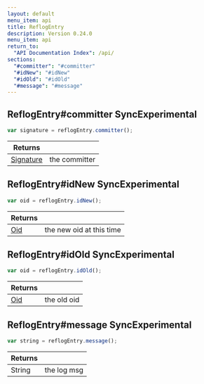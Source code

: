 ```yaml
---
layout: default
menu_item: api
title: ReflogEntry
description: Version 0.24.0
menu_item: api
return_to:
  "API Documentation Index": /api/
sections:
  "#committer": "#committer"
  "#idNew": "#idNew"
  "#idOld": "#idOld"
  "#message": "#message"
---
```


## <a name="committer"></a><span>ReflogEntry#</span>committer <span class="tags"><span class="sync">Sync</span><span class="experimental">Experimental</span></span>

```js
var signature = reflogEntry.committer();
```

| Returns |  |
| --- | --- |
| [Signature](/api/signature/) |  the committer |

## <a name="idNew"></a><span>ReflogEntry#</span>idNew <span class="tags"><span class="sync">Sync</span><span class="experimental">Experimental</span></span>

```js
var oid = reflogEntry.idNew();
```

| Returns |  |
| --- | --- |
| [Oid](/api/oid/) |  the new oid at this time |

## <a name="idOld"></a><span>ReflogEntry#</span>idOld <span class="tags"><span class="sync">Sync</span><span class="experimental">Experimental</span></span>

```js
var oid = reflogEntry.idOld();
```

| Returns |  |
| --- | --- |
| [Oid](/api/oid/) |  the old oid |

## <a name="message"></a><span>ReflogEntry#</span>message <span class="tags"><span class="sync">Sync</span><span class="experimental">Experimental</span></span>

```js
var string = reflogEntry.message();
```

| Returns |  |
| --- | --- |
| String |  the log msg |

